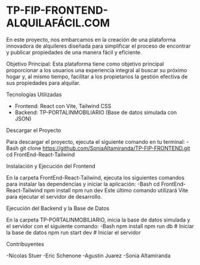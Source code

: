 # TP-FIP-FRONTEND-   ALQUILAFÁCIL.COM 

En este proyecto, nos embarcamos en la creación de una plataforma innovadora de alquileres diseñada para simplificar el proceso de encontrar y publicar propiedades de una manera fácil y eficiente.

Objetivo Principal:
Esta plataforma tiene como objetivo principal proporcionar a los usuarios una experiencia integral al buscar su próximo hogar y, al mismo tiempo, facilitar a los propietarios la gestión efectiva de sus propiedades para alquilar.

 Tecnologías Utilizadas
- Frontend: React con Vite, Tailwind CSS
- Backend: TP-PORTALINMOBILIARIO (Base de datos simulada con JSON)

Descargar el Proyecto

Para descargar el proyecto, ejecuta el siguiente comando en tu terminal:
-Bash
git clone https://github.com/SoniaAltamiranda/TP-FIP-FRONTEND.git
cd FrontEnd-React-Tailwind

Instalación y Ejecución del Frontend

En la carpeta FrontEnd-React-Tailwind, ejecuta los siguientes comandos para instalar las dependencias y iniciar la aplicación:
-Bash
cd FrontEnd-React-Tailwind
npm install
npm run dev
Este último comando utilizará Vite para ejecutar el servidor de desarrollo.

Ejecución del Backend y la Base de Datos

En la carpeta TP-PORTALINMOBILIARIO, inicia la base de datos simulada y el servidor con el siguiente comando:
-Bash
npm install
npm run db  # Iniciar la base de datos
npm run start dev  # Iniciar el servidor

Contribuyentes

-Nicolas Stuer
-Eric Schenone
-Agustin Juarez
-Sonia Altamiranda

